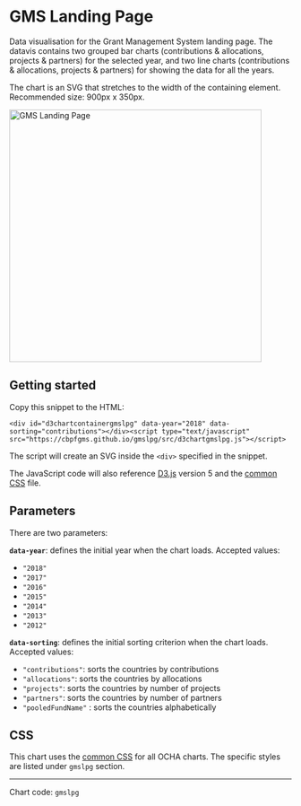 # GMS Landing Page

Data visualisation for the Grant Management System landing page. The datavis contains two grouped bar charts (contributions & allocations, projects & partners) for the selected year, and two line charts (contributions & allocations, projects & partners) for showing the data for all the years.

The chart is an SVG that stretches to the width of the containing element. Recommended size: 900px x 350px.

<img alt="GMS Landing Page" src="https://cbpfgms.github.io/img/thumbnails/gmslpg.png" width="450">

## Getting started

Copy this snippet to the HTML:

```<div id="d3chartcontainergmslpg" data-year="2018" data-sorting="contributions"></div><script type="text/javascript" src="https://cbpfgms.github.io/gmslpg/src/d3chartgmslpg.js"></script>```

The script will create an SVG inside the `<div>` specified in the snippet.

The JavaScript code will also reference [D3.js](https://d3js.org) version 5 and the [common CSS](https://github.com/CBPFGMS/cbpfgms.github.io/raw/master/css/) file.

## Parameters

There are two parameters:

**`data-year`**: defines the initial year when the chart loads. Accepted values:

- `"2018"`
- `"2017"`
- `"2016"`
- `"2015"`
- `"2014"`
- `"2013"`
- `"2012"`

**`data-sorting`**: defines the initial sorting criterion when the chart loads. Accepted values:

- `"contributions"`: sorts the countries by contributions
- `"allocations"`: sorts the countries by allocations
- `"projects"`: sorts the countries by number of projects
- `"partners"`: sorts the countries by number of partners
- `"pooledFundName"` : sorts the countries alphabetically

## CSS

This chart uses the [common CSS](https://github.com/CBPFGMS/cbpfgms.github.io/raw/master/css/) for all OCHA charts. The specific styles are listed under `gmslpg` section.

---
Chart code: `gmslpg`
